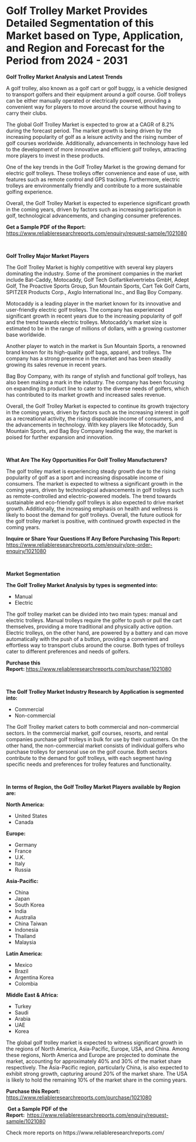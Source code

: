 <p><h1>Golf Trolley Market Provides Detailed Segmentation of this Market based on Type, Application, and Region and Forecast for the Period from 2024 - 2031</h1></p><p><strong>Golf Trolley Market Analysis and Latest Trends</strong></p>
<p><p>A golf trolley, also known as a golf cart or golf buggy, is a vehicle designed to transport golfers and their equipment around a golf course. Golf trolleys can be either manually operated or electrically powered, providing a convenient way for players to move around the course without having to carry their clubs.</p><p>The global Golf Trolley Market is expected to grow at a CAGR of 8.2% during the forecast period. The market growth is being driven by the increasing popularity of golf as a leisure activity and the rising number of golf courses worldwide. Additionally, advancements in technology have led to the development of more innovative and efficient golf trolleys, attracting more players to invest in these products.</p><p>One of the key trends in the Golf Trolley Market is the growing demand for electric golf trolleys. These trolleys offer convenience and ease of use, with features such as remote control and GPS tracking. Furthermore, electric trolleys are environmentally friendly and contribute to a more sustainable golfing experience.</p><p>Overall, the Golf Trolley Market is expected to experience significant growth in the coming years, driven by factors such as increasing participation in golf, technological advancements, and changing consumer preferences.</p></p>
<p><strong>Get a Sample PDF of the Report:&nbsp;</strong> <a href="https://www.reliableresearchreports.com/enquiry/request-sample/1021080">https://www.reliableresearchreports.com/enquiry/request-sample/1021080</a></p>
<p>&nbsp;</p>
<p><strong>Golf Trolley Major Market Players</strong></p>
<p><p>The Golf Trolley Market is highly competitive with several key players dominating the industry. Some of the prominent companies in the market include Bat-Caddy, Motocaddy, Golf Tech Golfartikelvertriebs GmbH, Adept Golf, The Proactive Sports Group, Sun Mountain Sports, Cart Tek Golf Carts, SPITZER Products Corp., Axglo International Inc., and Bag Boy Company.</p><p>Motocaddy is a leading player in the market known for its innovative and user-friendly electric golf trolleys. The company has experienced significant growth in recent years due to the increasing popularity of golf and the trend towards electric trolleys. Motocaddy's market size is estimated to be in the range of millions of dollars, with a growing customer base worldwide.</p><p>Another player to watch in the market is Sun Mountain Sports, a renowned brand known for its high-quality golf bags, apparel, and trolleys. The company has a strong presence in the market and has been steadily growing its sales revenue in recent years.</p><p>Bag Boy Company, with its range of stylish and functional golf trolleys, has also been making a mark in the industry. The company has been focusing on expanding its product line to cater to the diverse needs of golfers, which has contributed to its market growth and increased sales revenue.</p><p>Overall, the Golf Trolley Market is expected to continue its growth trajectory in the coming years, driven by factors such as the increasing interest in golf as a recreational activity, the rising disposable income of consumers, and the advancements in technology. With key players like Motocaddy, Sun Mountain Sports, and Bag Boy Company leading the way, the market is poised for further expansion and innovation.</p></p>
<p>&nbsp;</p>
<p><strong>What Are The Key Opportunities For Golf Trolley Manufacturers?</strong></p>
<p><p>The golf trolley market is experiencing steady growth due to the rising popularity of golf as a sport and increasing disposable income of consumers. The market is expected to witness a significant growth in the coming years, driven by technological advancements in golf trolleys such as remote-controlled and electric-powered models. The trend towards sustainable and eco-friendly golf trolleys is also expected to drive market growth. Additionally, the increasing emphasis on health and wellness is likely to boost the demand for golf trolleys. Overall, the future outlook for the golf trolley market is positive, with continued growth expected in the coming years.</p></p>
<p><strong>Inquire or Share Your Questions If Any Before Purchasing This Report:</strong> <a href="https://www.reliableresearchreports.com/enquiry/pre-order-enquiry/1021080">https://www.reliableresearchreports.com/enquiry/pre-order-enquiry/1021080</a></p>
<p>&nbsp;</p>
<p><strong>Market Segmentation</strong></p>
<p><strong>The Golf Trolley Market Analysis by types is segmented into:</strong></p>
<p><ul><li>Manual</li><li>Electric</li></ul></p>
<p><p>The golf trolley market can be divided into two main types: manual and electric trolleys. Manual trolleys require the golfer to push or pull the cart themselves, providing a more traditional and physically active option. Electric trolleys, on the other hand, are powered by a battery and can move automatically with the push of a button, providing a convenient and effortless way to transport clubs around the course. Both types of trolleys cater to different preferences and needs of golfers.</p></p>
<p><strong>Purchase this Report:&nbsp;</strong><a href="https://www.reliableresearchreports.com/purchase/1021080">https://www.reliableresearchreports.com/purchase/1021080</a></p>
<p>&nbsp;</p>
<p><strong>The Golf Trolley Market Industry Research by Application is segmented into:</strong></p>
<p><ul><li>Commercial</li><li>Non-commercial</li></ul></p>
<p><p>The Golf Trolley market caters to both commercial and non-commercial sectors. In the commercial market, golf courses, resorts, and rental companies purchase golf trolleys in bulk for use by their customers. On the other hand, the non-commercial market consists of individual golfers who purchase trolleys for personal use on the golf course. Both sectors contribute to the demand for golf trolleys, with each segment having specific needs and preferences for trolley features and functionality.</p></p>
<p>&nbsp;</p>
<p><strong>In terms of Region, the Golf Trolley Market Players available by Region are:</strong></p>
<p>
    <p> <strong> North America: </strong>
        <ul>
            <li>United States</li>
            <li>Canada</li>
        </ul>
        </p> 
    <p> <strong> Europe: </strong>
        <ul>
            <li>Germany</li>
            <li>France</li>
            <li>U.K.</li>
            <li>Italy</li>
            <li>Russia</li>
        </ul>
        </p> 
    <p> <strong> Asia-Pacific: </strong>
        <ul>
            <li>China</li>
            <li>Japan</li>
            <li>South Korea</li>
            <li>India</li>
            <li>Australia</li>
            <li>China Taiwan</li>
            <li>Indonesia</li>
            <li>Thailand</li>
            <li>Malaysia</li>
        </ul>
        </p> 
    <p> <strong> Latin America: </strong>
        <ul>
            <li>Mexico</li>
            <li>Brazil</li>
            <li>Argentina Korea</li>
            <li>Colombia</li>
        </ul>
        </p> 
    <p> <strong> Middle East & Africa: </strong>
        <ul>
            <li>Turkey</li>
            <li>Saudi</li>
            <li>Arabia</li>
            <li>UAE</li>
            <li>Korea</li>
        </ul>
    </p>
    </p>
<p><p>The global golf trolley market is expected to witness significant growth in the regions of North America, Asia-Pacific, Europe, USA, and China. Among these regions, North America and Europe are projected to dominate the market, accounting for approximately 40% and 30% of the market share respectively. The Asia-Pacific region, particularly China, is also expected to exhibit strong growth, capturing around 20% of the market share. The USA is likely to hold the remaining 10% of the market share in the coming years.</p></p>
<p><strong>Purchase this Report: </strong><a href="https://www.reliableresearchreports.com/purchase/1021080">https://www.reliableresearchreports.com/purchase/1021080</a></p>
<p>&nbsp;<strong>Get a Sample PDF of the Report:&nbsp;&nbsp;</strong><a href="https://www.reliableresearchreports.com/enquiry/request-sample/1021080">https://www.reliableresearchreports.com/enquiry/request-sample/1021080</a></p>
<p><strong></strong></p>
<p>Check more reports on https://www.reliableresearchreports.com/</p>
